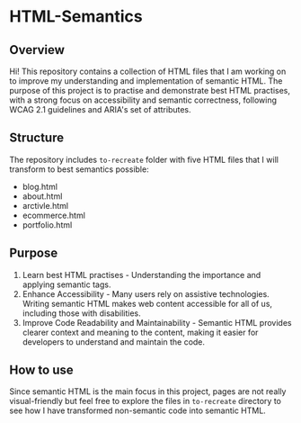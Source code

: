 # HTML-Semantics
## Overview
Hi! This repository contains a collection of HTML files that I am working on to improve my understanding and implementation of semantic HTML. The purpose of this project is to practise and demonstrate best HTML practises, with a strong focus on accessibility and semantic correctness, following WCAG 2.1 guidelines and ARIA's set of attributes.

## Structure
The repository includes `to-recreate` folder with five HTML files that I will transform to best semantics possible:
* blog.html
* about.html
* arctivle.html
* ecommerce.html
* portfolio.html

## Purpose
1. Learn best HTML practises - Understanding the importance and applying semantic tags.
2. Enhance Accessibility - Many users rely on assistive technologies. Writing semantic HTML makes web content accessible for all of us, including those with disabilities.
3. Improve Code Readability and Maintainability - Semantic HTML provides clearer context and meaning to the content, making it easier for developers to understand and maintain the code.

## How to use
Since semantic HTML is the main focus in this project, pages are not really visual-friendly but feel free to explore the files in `to-recreate` directory to see how I have transformed non-semantic code into semantic HTML.  
